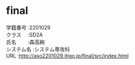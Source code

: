 # final
学籍番号    :2201029<br>
クラス    　:SD2A<br>
氏名　　    :森高絢<br>
システム名  :システム専攻科<br>
URL        :http://aso2201029.itigo.jp/final/src/index.html